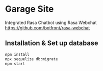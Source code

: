 # Garage Site

Integrated Rasa Chatbot using Rasa Webchat https://github.com/botfront/rasa-webchat

## Installation & Set up database

```bash
npm install
npx sequelize db:migrate
npm start
```
